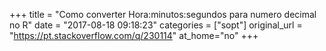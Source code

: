 +++
title = "Como converter Hora:minutos:segundos para numero decimal no R"
date = "2017-08-18 09:18:23"
categories = ["sopt"]
original_url = "https://pt.stackoverflow.com/q/230114"
at_home="no"
+++

